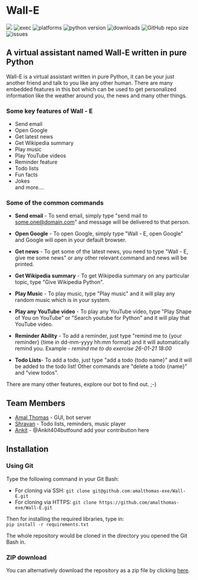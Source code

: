 # Wall-E

![](https://img.shields.io/badge/CodeJam-Timathon-red)
![exec](https://img.shields.io/badge/Executable-Windows%20|%20Linux-green)
![platforms](https://img.shields.io/badge/Platforms-Windows%20|%20Linux%20|%20Mac-blue)
![python version](https://img.shields.io/badge/Python%20Version-Python%203-yellow)
![downloads](https://img.shields.io/github/downloads/amalthomas-exe/Wall-E/total?color=2bbc8a)
![GitHub repo size](https://img.shields.io/github/repo-size/amalthomas-exe/Wall-E)
![issues](https://img.shields.io/github/issues/amalthomas-exe/Wall-E)


## A virtual assistant named Wall-E written in pure Python
Wall-E is a virtual assistant written in pure Python, it can be your just another friend and talk to you like any other human. There are many embedded features in this bot which can be used to get personalized information like the weather around you, the news and many other things.
### Some key features of Wall - E
- Send email
- Open Google
- Get latest news
- Get Wikipedia summary
- Play music
- Play YouTube videos
- Reminder feature
- Todo lists
- Fun facts
- Jokes 
<br>  and more....

### Some of the common commands
- **Send email** - 
To send email, simply type "send mail to some.one@domain.com" and message will be delivered to that person.

- **Open Google** - To open Google, simply type "Wall - E, open Google" and Google will open in your default browser.

- **Get news** - 
To get some of the latest news, you need to type "Wall - E, give me some news" or any other relevant command and news will be printed.

- **Get Wikipedia summary** - 
To get Wikipedia summary on any particular topic, type "Give Wikipedia Python". 

- **Play Music** - 
To play music, type "Play music" and it will play any random music which is in your system.

- **Play any YouTube video** - 
To play any YouTube video, type "Play Shape of You on YouTube" or "Search youtube for Python" and it will play that YouTube video.

- **Reminder Ability** -
To add a reminder, just type "remind me to {your reminder} {time in dd-mm-yyyy hh:mm format} and it will automatically remind you. Example - *remind me to do exercise 26-01-21 18:00*

- **Todo Lists**-
To add a todo, just type "add a todo {todo name}" and it will be added to the todo list! Other commands are "delete a todo {name}" and "view todos".

There are many other features, explore our bot to find out. ;-)

## Team Members
<!-- Add what you contributed here -->
- [Amal Thomas](https://github.com/amalthomas-exe) - GUI, bot server
- [Shravan](https://github.com/Shravan-1908) - Todo lists, reminders, music player
- [Ankit](https://github.com/Ankit404butfound) - @Ankit404butfound add your contribution here

## Installation
### Using Git
Type the following command in your Git Bash:

- For cloning via SSH:
```git clone git@github.com:amalthomas-exe/Wall-E.git```
- For cloning via HTTPS: ```git clone https://github.com/amalthomas-exe/Wall-E.git```

Then for installing the required libraries, type in:<br>
```pip install -r requirements.txt```

The whole repository would be cloned in the directory you opened the Git Bash in.

### ZIP download
You can alternatively download the repository as a zip file by clicking [here](https://github.com/amalthomas-exe/Wall-E/archive/main.zip).
